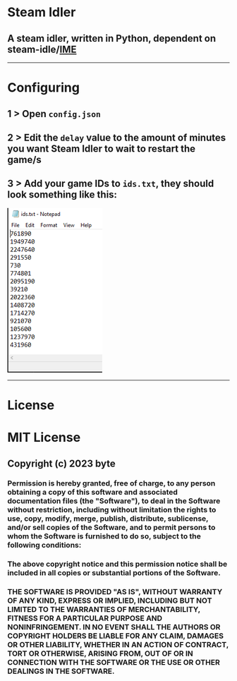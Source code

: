 # Steam Idler

## A steam idler, written in Python, dependent on steam-idle/[IME](https://github.com/JonasNilson/idle_master_extended)
___
# Configuring
## 1 > Open ```config.json```
## 2 > Edit the ```delay``` value to the amount of minutes you want Steam Idler to wait to restart the game/s
## 3 > Add your game IDs to ```ids.txt```, they should look something like this:
<img src="assets/ids_example.png">

___
# License
# MIT License

## Copyright (c) 2023 byte

### Permission is hereby granted, free of charge, to any person obtaining a copy of this software and associated documentation files (the "Software"), to deal in the Software without restriction, including without limitation the rights to use, copy, modify, merge, publish, distribute, sublicense, and/or sell copies of the Software, and to permit persons to whom the Software is furnished to do so, subject to the following conditions:

### The above copyright notice and this permission notice shall be included in all copies or substantial portions of the Software.

### THE SOFTWARE IS PROVIDED "AS IS", WITHOUT WARRANTY OF ANY KIND, EXPRESS OR IMPLIED, INCLUDING BUT NOT LIMITED TO THE WARRANTIES OF MERCHANTABILITY, FITNESS FOR A PARTICULAR PURPOSE AND NONINFRINGEMENT. IN NO EVENT SHALL THE AUTHORS OR COPYRIGHT HOLDERS BE LIABLE FOR ANY CLAIM, DAMAGES OR OTHER LIABILITY, WHETHER IN AN ACTION OF CONTRACT, TORT OR OTHERWISE, ARISING FROM, OUT OF OR IN CONNECTION WITH THE SOFTWARE OR THE USE OR OTHER DEALINGS IN THE SOFTWARE.
